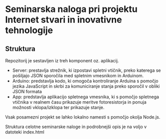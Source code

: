 # Seminarska naloga pri projektu Internet stvari in inovativne tehnologije

## Struktura

Repozitorij je sestavljen iz treh komponent oz. aplikacij.

- Server: prestavlja strežnik, ki izpostavi spletni vtičnik, preko katerega se pošiljajo JSON sporočila med spletnim vmesnikom in Arduinom.
- Arduino: predstavlja kodo, ki omogoča kontroliranje Arduina s pomočjo jezika JavaScript in skrbi za komuniciranje stanja preko sporočil v obliki JSON formata
- App: predstavlja aplikacijo spletnega vmesnika, ki s pomočjo spletnega vtičnika v realnem času prikazuje meritve fotoresistorja in ponuja možnosti vklopa/izklopa ter prikazuje stanje.

Vsak posamezni projekt se lahko lokalno namesti s pomočjo okolja Node.js.

Struktura celotne seminarske naloge in podrobnejši opis je na voljo v datoteki index.html

